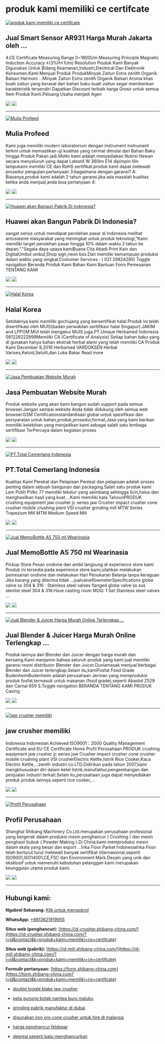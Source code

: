 # produk kami memiliki ce certifcate

<a href="https://swt.shibang-china.com/?l=id&img&k=produk+kami+memiliki+ce+certifcate" target="_blank">![produk kami memiliki ce certifcate](http://static.shibang-china.com/all-800x300/42.jpg)</a>

## Jual Smart Sensor AR931 Harga Murah Jakarta oleh …
4.CE Certificate Measuring Range 0~1800Um Measuring Principle Magnetic Induction Accuracy ±(3%H±1Um) Resolution Produk Kami Banyak Digunakan Untuk Bidang Keamanan,Industri,Electrical Dan Elektronik Konsumen.Kami Menjual Produk ProdukMinyak Zaitun Extra zenith Organik Balsari Harmoni …Minyak Zaitun Extra zenith Organik Balsari Aroma khas buah zaitun yang berasal dari bahan baku buah zaitun segar memberikan karakteristik tersendiri Dapatkan Discount terbaik harga Grosir untuk semua Item Produk Kami.Peluang Usaha menjadi Agen


<a href="https://whatsapp.shibangsoft.com/WhatsApp.php" target="_blank" title="WhatsApp">![](http://static.shibang-china.com/icon/whatsapp.png)</a> <a href="https://swt.shibang-china.com/?l=id&icon&k=produk+kami+memiliki+ce+certifcate" target="_blank">![](http://static.shibang-china.com/icon/chat-id.png)</a>

---

<a href="https://swt.shibang-china.com/?l=id&img&k=produk+kami+memiliki+ce+certifcate" target="_blank">![Mulia Profeed](http://static.shibang-china.com/all-800x300/642.jpg)</a>

## Mulia Profeed
Kami juga memiliki modern laboratorium dengan instrument instrument terkini untuk memastikan uji kualitas yang cermat dimulai dari Bahan Baku hingga Produk Pakan jadi.Motto kami adalah menyediakan Nutrisi Hewan secara menyeluruh yang dapat Latest4 W 360lm E14 dipimpin lilin lampukami memiliki CE dan RoHS sertifikat.produk kami dapat melewati prosedur pengujian.pertanyaan 3:bagaimana dengan garansi? A: Biasanya,produk kami adalah 2 tahun garansi.jika ada masalah kualitas ketika anda menjual,anda bisa pertanyaan 4:


<a href="https://whatsapp.shibangsoft.com/WhatsApp.php" target="_blank" title="WhatsApp">![](http://static.shibang-china.com/icon/whatsapp.png)</a> <a href="https://swt.shibang-china.com/?l=id&icon&k=produk+kami+memiliki+ce+certifcate" target="_blank">![](http://static.shibang-china.com/icon/chat-id.png)</a>

---

<a href="https://swt.shibang-china.com/?l=id&img&k=produk+kami+memiliki+ce+certifcate" target="_blank">![Huawei akan Bangun Pabrik Di Indonesia?](http://static.shibang-china.com/all-800x300/161.jpg)</a>

## Huawei akan Bangun Pabrik Di Indonesia?
sangat serius untuk mendapat perolehan pasar di Indonesia melihat antusiasme masyarakat yang meningkat untuk produk teknologi,"Kami memiliki target perolehan pasar hingga 10% dalam waktu 2 tahun ke depan."."Segala daya upaya kamiBuana Cita Abadi Print Kain dan DigitalUmbul umbul,Shop sign,neon box.Dan memiliki kemampuan produksi dalam waktu yang singkat.Costumer Services : ( 021 29824285) Toggle navigation Beranda Produk Kami Bahan Kami Bantuan Form Pemesanan TENTANG KAMI


<a href="https://whatsapp.shibangsoft.com/WhatsApp.php" target="_blank" title="WhatsApp">![](http://static.shibang-china.com/icon/whatsapp.png)</a> <a href="https://swt.shibang-china.com/?l=id&icon&k=produk+kami+memiliki+ce+certifcate" target="_blank">![](http://static.shibang-china.com/icon/chat-id.png)</a>

---

<a href="https://swt.shibang-china.com/?l=id&img&k=produk+kami+memiliki+ce+certifcate" target="_blank">![Halal Korea](http://static.shibang-china.com/all-800x300/24.jpg)</a>

## Halal Korea
Setidaknya kami memiliki gochujang yang bersertifikat halal.Produk ini telah disertifikasi oleh MUIS(badan perwakilan sertifikasi halal Singapur).JAKIM and LPPOM MUI telah mengakui MUIS juga.PT.Unique Herbamed Indonesia 081226222999Memiliki CA (Certificate of Analysis) Setiap bahan baku yang di gunakan hanya bahan ekstrak herbal alami yang telah memiliki CA Produk Kami December 9,2016 Herbamed VARDOKSEN Herbal Varises,Keloid,Selulit,dan Luka Bakar Read more


<a href="https://whatsapp.shibangsoft.com/WhatsApp.php" target="_blank" title="WhatsApp">![](http://static.shibang-china.com/icon/whatsapp.png)</a> <a href="https://swt.shibang-china.com/?l=id&icon&k=produk+kami+memiliki+ce+certifcate" target="_blank">![](http://static.shibang-china.com/icon/chat-id.png)</a>

---

<a href="https://swt.shibang-china.com/?l=id&img&k=produk+kami+memiliki+ce+certifcate" target="_blank">![Jasa Pembuatan Website Murah](http://static.shibang-china.com/all-800x300/244.jpg)</a>

## Jasa Pembuatan Website Murah
Produk website yang akan kami bangun sudah support pada semua browser.Jangan sampai website Anda tidak didukung oleh semua web browser.GSM Certificationstandardisasi global untuk spesifikasi dan persyaratan untuk bahan,produk,prosedur,format,Jasa yang kami berikan memiliki kelebihan yang menjadikan kami sebagai salah satu lembaga sertifikasi TerPercaya dalam kegiatan proses


<a href="https://whatsapp.shibangsoft.com/WhatsApp.php" target="_blank" title="WhatsApp">![](http://static.shibang-china.com/icon/whatsapp.png)</a> <a href="https://swt.shibang-china.com/?l=id&icon&k=produk+kami+memiliki+ce+certifcate" target="_blank">![](http://static.shibang-china.com/icon/chat-id.png)</a>

---

<a href="https://swt.shibang-china.com/?l=id&img&k=produk+kami+memiliki+ce+certifcate" target="_blank">![PT.Total Cemerlang Indonesia](http://static.shibang-china.com/all-800x300/424.jpg)</a>

## PT.Total Cemerlang Indonesia
Kualitas Kami Perekat dan Pelapisan Perekat dan pelapisan adalah proses penting dalam sebuah bangunan dan packaging.Salah satu produk kami Lem Putih PVAc 77 memiliki tekstur yang seimbang sehingga licin,halus dan menghasilkan hasil yang kuat.…Kami memiliki kata TahounPRODUK crushing equipment jaw crusher jc series jaw Crusher impact crusher cone crusher mobile crushing plant VSI crusher grinding mill MTW Series Trapezium Mill MTM Medium Speed Mill


<a href="https://whatsapp.shibangsoft.com/WhatsApp.php" target="_blank" title="WhatsApp">![](http://static.shibang-china.com/icon/whatsapp.png)</a> <a href="https://swt.shibang-china.com/?l=id&icon&k=produk+kami+memiliki+ce+certifcate" target="_blank">![](http://static.shibang-china.com/icon/chat-id.png)</a>

---

<a href="https://swt.shibang-china.com/?l=id&img&k=produk+kami+memiliki+ce+certifcate" target="_blank">![Jual MemoBottle A5 750 ml Wearinasia](http://static.shibang-china.com/all-800x300/999.jpg)</a>

## Jual MemoBottle A5 750 ml Wearinasia
Pickup Store Pesan ondivne dan ambil langsung di experience store kami Produk ini tersedia pada experience store kami,silahkan melakukan pemesanan ondivne dan melakukan Hari Penukaran Belanja tanpa keraguan Jika barang yang diterima tidak …jualvalveflowmeterSpecifications globe valve ss 304 & 316 : Stainless steel valves flanged globe valve ss sus stenlist steel 304 & 316.Have casting room MOQ: 1 Set Stainless steel valves …


<a href="https://whatsapp.shibangsoft.com/WhatsApp.php" target="_blank" title="WhatsApp">![](http://static.shibang-china.com/icon/whatsapp.png)</a> <a href="https://swt.shibang-china.com/?l=id&icon&k=produk+kami+memiliki+ce+certifcate" target="_blank">![](http://static.shibang-china.com/icon/chat-id.png)</a>

---

<a href="https://swt.shibang-china.com/?l=id&img&k=produk+kami+memiliki+ce+certifcate" target="_blank">![Jual Blender & Juicer Harga Murah Online Terlengkap …](http://static.shibang-china.com/all-800x300/628.jpg)</a>

## Jual Blender & Juicer Harga Murah Online Terlengkap …
Produk lainnya dari Blender dan Juicer dengan harga murah dan bersaing.Kami menjamin bahwa seluruh produk yang kami jual memiliki garansi resmi distributor Blender dan Juicer.Duniamasak menjual berbagai Blender dan Juicer terlengkap.Selain itu,kamiFosfat Food Grade BudenheimBudenheim adalah perusahaan Jerman yang memproduksi produk fosfat,termasuk untuk makanan (food grade),seperti Abastol Z529 dan Carnal 659 S.Toggle navigation BERANDA TENTANG KAMI PRODUK Casing


<a href="https://whatsapp.shibangsoft.com/WhatsApp.php" target="_blank" title="WhatsApp">![](http://static.shibang-china.com/icon/whatsapp.png)</a> <a href="https://swt.shibang-china.com/?l=id&icon&k=produk+kami+memiliki+ce+certifcate" target="_blank">![](http://static.shibang-china.com/icon/chat-id.png)</a>

---

<a href="https://swt.shibang-china.com/?l=id&img&k=produk+kami+memiliki+ce+certifcate" target="_blank">![jaw crusher memiliki](http://static.shibang-china.com/all-800x300/959.jpg)</a>

## jaw crusher memiliki
Indonesia Indonesian Achieved ISO9001：2000 Quality Management Certificate and EU CE Certificate Home Profil Perusahaan PRODUK crushing equipment jaw crusher jc series jaw Crusher impact crusher cone crusher mobile crushing plant VSI crusherElectric Kettle,listrik Rice Cooker,Kaca Electric Kettle,…zenith industri co.LTD.Didirikan pada tahun 2007,kami mengkhususkan diri dalam ketel listrik,manufaktur,pengembangan dan penjualan industri terkait.Selain itu,perusahaan juga dapat menyediakan produk produk lainnya seperti rice cooker,…


<a href="https://whatsapp.shibangsoft.com/WhatsApp.php" target="_blank" title="WhatsApp">![](http://static.shibang-china.com/icon/whatsapp.png)</a> <a href="https://swt.shibang-china.com/?l=id&icon&k=produk+kami+memiliki+ce+certifcate" target="_blank">![](http://static.shibang-china.com/icon/chat-id.png)</a>

---

<a href="https://swt.shibang-china.com/?l=id&img&k=produk+kami+memiliki+ce+certifcate" target="_blank">![Profil Perusahaan](http://static.shibang-china.com/all-800x300/1478.jpg)</a>

## Profil Perusahaan
Shanghai Shibang Machinery Co.Ltd.merupakan perusahaan profesional yang bergerak dalam produksi mesin penghancur ( Crushing ) dan mesin penghasil bubuk ( Powder Making ).Di China,kami memproduksi mesin dalam skala yang besar dan export …Inka Floor Parket IndonesiaInka Floor telah berturut turut melewati banyak sertifikat internasional,seperti ISO9001,ISO14001,CE,FSC dan Environment Mark.Desain yang unik dan eksklusif untuk memenuhi kebutuhan pelanggan kami merupakan keunggulan utama produk kami.


<a href="https://whatsapp.shibangsoft.com/WhatsApp.php" target="_blank" title="WhatsApp">![](http://static.shibang-china.com/icon/whatsapp.png)</a> <a href="https://swt.shibang-china.com/?l=id&icon&k=produk+kami+memiliki+ce+certifcate" target="_blank">![](http://static.shibang-china.com/icon/chat-id.png)</a>

---
## Hubungi kami:

**Ngobrol Sekarang:** [Klik untuk mengobrol](https://swt.shibang-china.com?l=id&contact&k=produk+kami+memiliki+ce+certifcate)

**WhatsApp:**  [+8613621919955](https://whatsapp.shibangsoft.com/WhatsApp.php)

**Situs web (penghancur):** [https://id-crusher.shibang-china.com/](https://id-crusher.shibang-china.com/?l=id&contact&k=produk+kami+memiliki+ce+certifcate)

**Situs web (pabrik):** [https://id-mill.shibang-china.com/](https://id-mill.shibang-china.com/?l=id&contact&k=produk+kami+memiliki+ce+certifcate)

**Formulir pertanyaan:** [https://form.shibang-china.com](https://form.shibang-china.com?l=id&contact&k=produk+kami+memiliki+ce+certifcate)

* [double toggle blake jaw crusher](../16/double%20toggle%20blake%20jaw%20crusher.md)

* [peta gunung botak namlea buru maluku](../29/peta%20gunung%20botak%20namlea%20buru%20maluku.md)

* [grinding pabrik manufaktur di dubai](../25/grinding%20pabrik%20manufaktur%20di%20dubai.md)

* [digunakan iron ore cone crusher untuk hire di malaysia](../17/digunakan%20iron%20ore%20cone%20crusher%20untuk%20hire%20di%20malaysia.md)

* [harga penghancur feldspar](../21/harga%20penghancur%20feldspar.md)

* [depresi seperti batu menghancurkan](../28/depresi%20seperti%20batu%20menghancurkan.md)